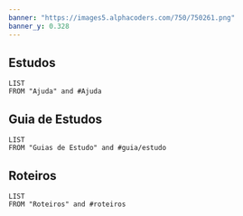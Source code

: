 ```yaml
---
banner: "https://images5.alphacoders.com/750/750261.png"
banner_y: 0.328
---
```

## Estudos
```dataview
LIST
FROM "Ajuda" and #Ajuda
```

## Guia de Estudos
```dataview
LIST
FROM "Guias de Estudo" and #guia/estudo
```

## Roteiros
```dataview
LIST
FROM "Roteiros" and #roteiros
```